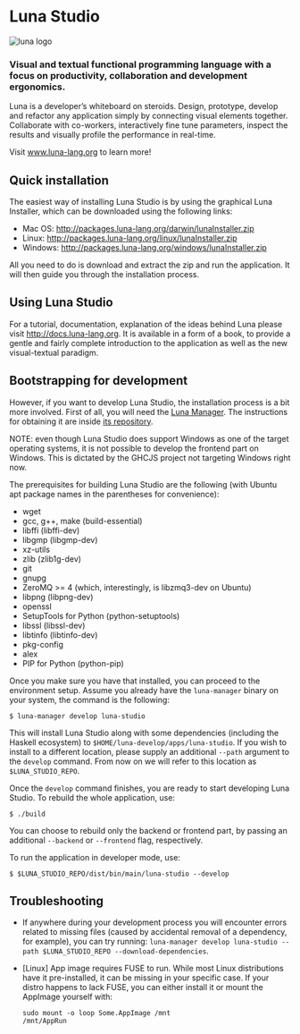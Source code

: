 # Luna Studio

![luna logo](https://github.com/luna/luna-studio/raw/master/resources/logo.ico "The Luna Language Logo")

### Visual and textual functional programming language with a focus on productivity, collaboration and development ergonomics.

Luna is a developer’s whiteboard on steroids. Design, prototype, develop and refactor any application simply by connecting visual elements together. Collaborate with co-workers, interactively fine tune parameters, inspect the results and visually profile the performance in real-time.

Visit www.luna-lang.org to learn more!

## Quick installation

The easiest way of installing Luna Studio is by using the graphical Luna Installer, which can be downloaded using the following links:
* Mac OS: http://packages.luna-lang.org/darwin/lunaInstaller.zip
* Linux: http://packages.luna-lang.org/linux/lunaInstaller.zip
* Windows: http://packages.luna-lang.org/windows/lunaInstaller.zip

All you need to do is download and extract the zip and run the application. It will then guide you through the installation process.

## Using Luna Studio

For a tutorial, documentation, explanation of the ideas behind Luna please visit http://docs.luna-lang.org. It is available in a form of a book, to provide a gentle and fairly complete introduction to the application as well as the new visual-textual paradigm.

## Bootstrapping for development

However, if you want to develop Luna Studio, the installation process is a bit more involved. First of all, you will need the [Luna Manager](https://github.com/luna/luna-manager). The instructions for obtaining it are inside [its repository](https://github.com/luna/luna-manager).

NOTE: even though Luna Studio does support Windows as one of the target operating systems, it is not possible to develop the frontend part on Windows. This is dictated by the GHCJS project not targeting Windows right now.

The prerequisites for building Luna Studio are the following (with Ubuntu apt package names in the parentheses for convenience):
* wget
* gcc, g++, make (build-essential)
* libffi (libffi-dev)
* libgmp (libgmp-dev)
* xz-utils
* zlib (zlib1g-dev)
* git
* gnupg
* ZeroMQ >= 4 (which, interestingly, is libzmq3-dev on Ubuntu)
* libpng (libpng-dev)
* openssl
* SetupTools for Python (python-setuptools)
* libssl (libssl-dev)
* libtinfo (libtinfo-dev)
* pkg-config
* alex
* PIP for Python (python-pip)

Once you make sure you have that installed, you can proceed to the environment setup. Assume you already have the `luna-manager` binary on your system, the command is the following:
```
$ luna-manager develop luna-studio
```
This will install Luna Studio along with some dependencies (including the Haskell ecosystem) to `$HOME/luna-develop/apps/luna-studio`. If you wish to install to a different location, please supply an additional `--path` argument to the `develop` command. From now on we will refer to this location as `$LUNA_STUDIO_REPO`.

Once the `develop` command finishes, you are ready to start developing Luna Studio. To rebuild the whole application, use:
```
$ ./build
```
You can choose to rebuild only the backend or frontend part, by passing an additional `--backend` or `--frontend` flag, respectively.

To run the application in developer mode, use:
```
$ $LUNA_STUDIO_REPO/dist/bin/main/luna-studio --develop
```
  
## Troubleshooting
  * If anywhere during your development process you will encounter errors related to missing files (caused by accidental removal of a dependency, for example), you can try running: `luna-manager develop luna-studio --path $LUNA_STUDIO_REPO --download-dependencies`.
    
* [Linux] App image requires FUSE to run. While most Linux distributions have it pre-installed, it can be missing in your specific case. If your distro happens to lack FUSE, you can either install it or mount the AppImage yourself with:
    ```
    sudo mount -o loop Some.AppImage /mnt
    /mnt/AppRun
    ```
